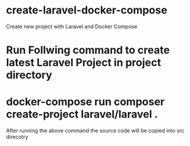 # create-laravel-docker-compose
Create new project with Laravel and Docker Compose


# Run Follwing command to create latest Laravel Project in project directory
# docker-compose run composer create-project laravel/laravel .


After running the above command the source code will be copied into src direcotry

